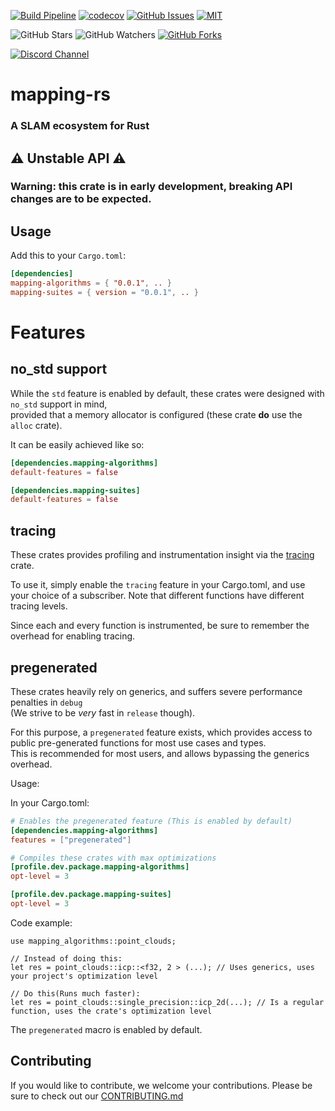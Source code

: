 [![Build Pipeline](https://github.com/EmilyMatt/mapping-rs/actions/workflows/main.yml/badge.svg)](https://github.com/EmilyMatt/mapping-rs/actions/workflows/main.yml)
[![codecov](https://codecov.io/gh/EmilyMatt/mapping-rs/graph/badge.svg)](https://codecov.io/gh/EmilyMatt/mapping-rs)
[![GitHub Issues](https://img.shields.io/github/issues/EmilyMatt/mapping-rs)](https://github.com/EmilyMatt/mapping-rs/issues)
[![MIT](https://img.shields.io/badge/license-MIT-blue.svg)](https://github.com/EmilyMatt/mapping-rs?tab=License-1-ov-file)

![GitHub Stars](https://img.shields.io/github/stars/EmilyMatt/mapping-rs)
![GitHub Watchers](https://img.shields.io/github/watchers/EmilyMatt/mapping-rs)
[![GitHub Forks](https://img.shields.io/github/forks/EmilyMatt/mapping-rs)](https://github.com/EmilyMatt/mapping-rs/fork)

[![Discord Channel](https://dcbadge.vercel.app/api/server/hKFKTaMKkq/)](https://discord.gg/j4z4WM3ZNV)

# mapping-rs

### A SLAM ecosystem for Rust

## ⚠️ Unstable API ⚠️

### Warning: this crate is in early development, breaking API changes are to be expected.

## Usage

Add this to your `Cargo.toml`:

```toml
[dependencies]
mapping-algorithms = { "0.0.1", .. }
mapping-suites = { version = "0.0.1", .. }
```

# Features

## no_std support

While the `std` feature is enabled by default,
these crates were designed with `no_std` support in mind,\
provided that a memory allocator is configured
(these crate __do__ use the `alloc` crate).

It can be easily achieved like so:

```toml
[dependencies.mapping-algorithms]
default-features = false

[dependencies.mapping-suites]
default-features = false
```

## tracing

These crates provides profiling and instrumentation insight
via the [tracing](https://github.com/tokio-rs/tracing) crate.

To use it, simply enable the `tracing` feature in your Cargo.toml,
and use your choice of a subscriber.
Note that different functions have different tracing levels.

Since each and every function is instrumented, be sure to remember the overhead for enabling tracing.

## pregenerated

These crates heavily rely on generics, and suffers severe performance penalties in `debug`\
(We strive to be _very_ fast in `release` though).

For this purpose, a `pregenerated` feature exists, which provides access to public pre-generated functions for most use
cases and types.\
This is recommended for most users, and allows bypassing the generics overhead.

Usage:

In your Cargo.toml:

```toml
# Enables the pregenerated feature (This is enabled by default)
[dependencies.mapping-algorithms]
features = ["pregenerated"]

# Compiles these crates with max optimizations
[profile.dev.package.mapping-algorithms]
opt-level = 3

[profile.dev.package.mapping-suites]
opt-level = 3
```

Code example:

```rust,ignore
use mapping_algorithms::point_clouds;

// Instead of doing this:
let res = point_clouds::icp::<f32, 2 > (...); // Uses generics, uses your project's optimization level

// Do this(Runs much faster):
let res = point_clouds::single_precision::icp_2d(...); // Is a regular function, uses the crate's optimization level
```

The `pregenerated` macro is enabled by default.

## Contributing

If you would like to contribute, we welcome your contributions.
Please be sure to check out our [CONTRIBUTING.md](https://github.com/EmilyMatt/mapping-rs/blob/main/CONTRIBUTING.md)
